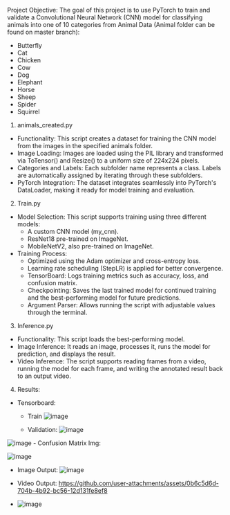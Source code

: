 
Project Objective:
The goal of this project is to use PyTorch to train and validate a Convolutional Neural Network (CNN) model for classifying animals into one of 10 categories from Animal Data (Animal folder can be found on master branch):
- Butterfly
- Cat
- Chicken
- Cow
- Dog
- Elephant
- Horse
- Sheep
- Spider
- Squirrel

1. animals_created.py
- Functionality: This script creates a dataset for training the CNN model from the images in the specified animals folder.
- Image Loading: Images are loaded using the PIL library and transformed via ToTensor() and Resize() to a uniform size of 224x224 pixels.
- Categories and Labels: Each subfolder name represents a class. Labels are automatically assigned by iterating through these subfolders.
- PyTorch Integration: The dataset integrates seamlessly into PyTorch's DataLoader, making it ready for model training and evaluation.
2. Train.py
- Model Selection: This script supports training using three different models:
  - A custom CNN model (my_cnn).
  - ResNet18 pre-trained on ImageNet.
  - MobileNetV2, also pre-trained on ImageNet.
- Training Process:
  - Optimized using the Adam optimizer and cross-entropy loss.
  - Learning rate scheduling (StepLR) is applied for better convergence.
  - TensorBoard: Logs training metrics such as accuracy, loss, and confusion matrix.
  - Checkpointing: Saves the last trained model for continued training and the best-performing model for future predictions.
  - Argument Parser: Allows running the script with adjustable values through the terminal.
3. Inference.py
  - Functionality: This script loads the best-performing model.
  - Image Inference: It reads an image, processes it, runs the model for prediction, and displays the result.
  - Video Inference: The script supports reading frames from a video, running the model for each frame, and writing the annotated result back to an output video.
4. Results:
  - Tensorboard:
    - Train
![image](https://github.com/user-attachments/assets/f98d15f0-26b1-48c2-9db2-8285b3089ce7)

    - Validation:
![image](https://github.com/user-attachments/assets/45a7767b-e1a6-4897-946a-139a75f0a903)

  ![image](https://github.com/user-attachments/assets/d91d726b-c091-4c6f-9a0e-d7cab8054c74)
    - Confusion Matrix Img:

  ![image](https://github.com/user-attachments/assets/07eba00e-02a0-4048-8dee-802ee2c89cc4)


  - Image Output:
![image](https://github.com/user-attachments/assets/60c727c8-89d3-4674-b7aa-63fcc56bd8ad)
  - Video Output: https://github.com/user-attachments/assets/0b6c5d6d-704b-4b92-bc56-12d131fe8ef8
 
  - ![image](https://github.com/user-attachments/assets/7cea81d7-8fa4-4e2b-ba62-964e7da9fe4b)



